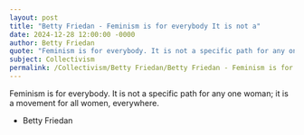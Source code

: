 ```yaml
---
layout: post
title: "Betty Friedan - Feminism is for everybody It is not a"
date: 2024-12-28 12:00:00 -0000
author: Betty Friedan
quote: "Feminism is for everybody. It is not a specific path for any one woman; it is a movement for all women, everywhere."
subject: Collectivism
permalink: /Collectivism/Betty Friedan/Betty Friedan - Feminism is for everybody It is not a
---
```


Feminism is for everybody. It is not a specific path for any one woman; it is a movement for all women, everywhere.

- Betty Friedan
